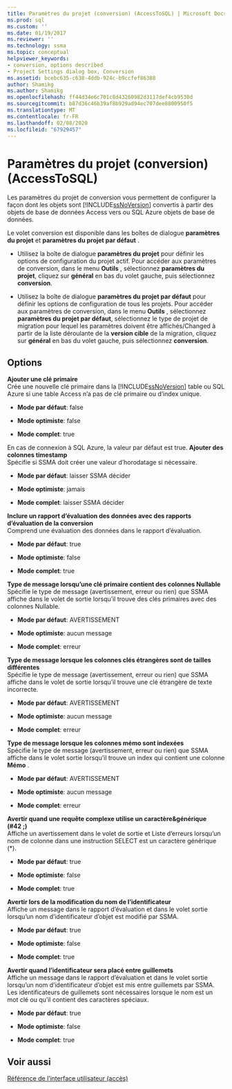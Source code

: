 ```yaml
---
title: Paramètres du projet (conversion) (AccessToSQL) | Microsoft Docs
ms.prod: sql
ms.custom: ''
ms.date: 01/19/2017
ms.reviewer: ''
ms.technology: ssma
ms.topic: conceptual
helpviewer_keywords:
- conversion, options described
- Project Settings dialog box, Conversion
ms.assetid: bcebc635-c638-4ddb-924c-b9ccfef86388
author: Shamikg
ms.author: Shamikg
ms.openlocfilehash: ff44d34e6c701c8d43260982d3117def4cb9530d
ms.sourcegitcommit: b87d36c46b39af8b929ad94ec707dee8800950f5
ms.translationtype: MT
ms.contentlocale: fr-FR
ms.lasthandoff: 02/08/2020
ms.locfileid: "67929457"
---
```

# <a name="project-settings-conversion-accesstosql"></a>Paramètres du projet (conversion) (AccessToSQL)
Les paramètres du projet de conversion vous permettent de configurer la façon dont les objets sont [!INCLUDE[ssNoVersion](../../includes/ssnoversion-md.md)] convertis à partir des objets de base de données Access vers ou SQL Azure objets de base de données.  
  
Le volet conversion est disponible dans les boîtes de dialogue **paramètres du projet** et **paramètres du projet par défaut** .  
  
-   Utilisez la boîte de dialogue **paramètres du projet** pour définir les options de configuration du projet actif. Pour accéder aux paramètres de conversion, dans le menu **Outils** , sélectionnez **paramètres du projet**, cliquez sur **général** en bas du volet gauche, puis sélectionnez **conversion**.  
  
-   Utilisez la boîte de dialogue **paramètres du projet par défaut** pour définir les options de configuration de tous les projets. Pour accéder aux paramètres de conversion, dans le menu **Outils** , sélectionnez **paramètres du projet par défaut**, sélectionnez le type de projet de migration pour lequel les paramètres doivent être affichés/Changed à partir de la liste déroulante de la **version cible** de la migration, cliquez sur **général** en bas du volet gauche, puis sélectionnez **conversion**.  
  
## <a name="options"></a>Options  
**Ajouter une clé primaire**  
Crée une nouvelle clé primaire dans la [!INCLUDE[ssNoVersion](../../includes/ssnoversion-md.md)] table ou SQL Azure si une table Access n’a pas de clé primaire ou d’index unique.  
  
-   **Mode par défaut**: false  
  
-   **Mode optimiste**: false  
  
-   **Mode complet**: true  
  
En cas de connexion à SQL Azure, la valeur par défaut est true. **Ajouter des colonnes timestamp**  
Spécifie si SSMA doit créer une valeur d’horodatage si nécessaire.  
  
-   **Mode par défaut**: laisser SSMA décider  
  
-   **Mode optimiste**: jamais  
  
-   **Mode complet**: laisser SSMA décider  
  
**Inclure un rapport d’évaluation des données avec des rapports d’évaluation de la conversion**  
Comprend une évaluation des données dans le rapport d’évaluation.  
  
-   **Mode par défaut**: true  
  
-   **Mode optimiste**: false  
  
-   **Mode complet**: true  
  
**Type de message lorsqu’une clé primaire contient des colonnes Nullable**  
Spécifie le type de message (avertissement, erreur ou rien) que SSMA affiche dans le volet de sortie lorsqu’il trouve des clés primaires avec des colonnes Nullable.  
  
-   **Mode par défaut**: AVERTISSEMENT  
  
-   **Mode optimiste**: aucun message  
  
-   **Mode complet**: erreur  
  
**Type de message lorsque les colonnes clés étrangères sont de tailles différentes**  
Spécifie le type de message (avertissement, erreur ou rien) que SSMA affiche dans le volet de sortie lorsqu’il trouve une clé étrangère de texte incorrecte.  
  
-   **Mode par défaut**: AVERTISSEMENT  
  
-   **Mode optimiste**: aucun message  
  
-   **Mode complet**: erreur  
  
**Type de message lorsque les colonnes mémo sont indexées**  
Spécifie le type de message (avertissement, erreur ou rien) que SSMA affiche dans le volet sortie lorsqu’il trouve un index qui contient une colonne **Mémo** .  
  
-   **Mode par défaut**: AVERTISSEMENT  
  
-   **Mode optimiste**: aucun message  
  
-   **Mode complet**: erreur  
  
**Avertir quand une requête complexe utilise un caractère\&générique (#42 ;)**  
Affiche un avertissement dans le volet de sortie et Liste d’erreurs lorsqu’un nom de colonne dans une instruction SELECT est un caractère générique (*).  
  
-   **Mode par défaut**: true  
  
-   **Mode optimiste**: false  
  
-   **Mode complet**: true  
  
**Avertir lors de la modification du nom de l’identificateur**  
Affiche un message dans le rapport d’évaluation et dans le volet sortie lorsqu’un nom d’identificateur d’objet est modifié par SSMA.  
  
-   **Mode par défaut**: true  
  
-   **Mode optimiste**: false  
  
-   **Mode complet**: true  
  
**Avertir quand l’identificateur sera placé entre guillemets**  
Affiche un message dans le rapport d’évaluation et dans le volet sortie lorsqu’un nom d’identificateur d’objet est mis entre guillemets par SSMA. Les identificateurs de guillemets sont nécessaires lorsque le nom est un mot clé ou qu’il contient des caractères spéciaux.  
  
-   **Mode par défaut**: true  
  
-   **Mode optimiste**: false  
  
-   **Mode complet**: true  
  
## <a name="see-also"></a>Voir aussi  
[Référence de l’interface utilisateur (accès)](https://msdn.microsoft.com/af24c303-4a41-449b-9c86-d6558a97e839)  
  
